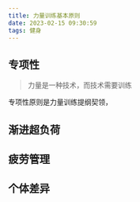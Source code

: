 ```yaml
---
title: 力量训练基本原则
date: 2023-02-15 09:30:59
tags: 健身
---
```


## 专项性

> 力量是一种技术，而技术需要训练

专项性原则是力量训练提纲契领，

## 渐进超负荷

## 疲劳管理

## 个体差异

## 
